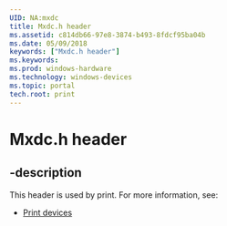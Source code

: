 ```yaml
---
UID: NA:mxdc
title: Mxdc.h header
ms.assetid: c814db66-97e8-3874-b493-8fdcf95ba04b
ms.date: 05/09/2018
keywords: ["Mxdc.h header"]
ms.keywords: 
ms.prod: windows-hardware
ms.technology: windows-devices
ms.topic: portal
tech.root: print
---
```


# Mxdc.h header


## -description


This header is used by print. For more information, see:

- [Print devices](../_print/index.md)
